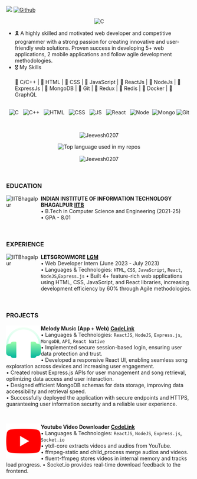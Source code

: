 ![](https://visitor-badge.laobi.icu/badge?page_id=Jeevesh0207.Jeevesh0207)
[![Github](https://img.shields.io/github/followers/Jeevesh0207?label=Follow&style=social)](https://github.com/Jeevesh0207)

<p align=center>
  <img alt="C" width=500px  src="https://github.com/Jeevesh0207/Jeevesh0207/assets/132649861/958c140b-e1d9-4253-91a6-191c3491f251?style=flat-square&logo=react&logoColor=white" />
  
</p>

- 🎗️ A highly skilled and motivated web developer and competitive programmer with a strong passion for creating innovative and user- friendly web solutions. Proven success in developing 5+ web applications, 2 mobile applications and follow agile development methodologies.
- 🎖️ My Skills <br><br>
  🏅 C/C++ | 🏅 HTML | 🏅 CSS | 🏅 JavaScript | 🏅 ReactJs | 🏅 NodeJs | 🏅 ExpressJs | 🏅 MongoDB | 🏅 Git | 🏅 Redux | 🏅 Redis | 🏅 Docker | 🏅 GraphQL
  <br><br>





<p align=center >
  <img alt="C" width=35px  src="https://github.com/Jeevesh0207/Jeevesh0207/assets/132649861/69adee5a-8c29-4c57-9928-f42921ca5cb8?style=flat-square&logo=react&logoColor=white" />&nbsp;&nbsp;
  <img alt="C++" width=35px  src="https://github.com/Jeevesh0207/Jeevesh0207/assets/132649861/2bf8ba6a-76c5-48fa-950e-1cc7ffa17ece?style=flat-square&logo=react&logoColor=white"  />&nbsp;&nbsp;
  <img alt="HTML" width=35px  src="https://github.com/Jeevesh0207/Jeevesh0207/assets/132649861/34742ded-c054-419e-ac8e-b8bdcd19d67e?style=flat-square&logo=react&logoColor=white"  />&nbsp;&nbsp;
  <img alt="CSS" width=35px  src="https://github.com/Jeevesh0207/Jeevesh0207/assets/132649861/23294a83-5d5c-4460-b14d-1225d01e8124?style=flat-square&logo=react&logoColor=white"  />&nbsp;&nbsp;
  <img alt="JS" width=35px  src="https://github.com/Jeevesh0207/Jeevesh0207/assets/132649861/d8dbcba1-399a-4578-aac9-02a1b9be8b9e?style=flat-square&logo=react&logoColor=white"  />&nbsp;&nbsp;
  <img alt="React" width=35px  src="https://github.com/Jeevesh0207/Jeevesh0207/assets/132649861/33191deb-823e-4307-b697-599fe97108ca?style=flat-square&logo=react&logoColor=white"  />&nbsp;&nbsp;
  <img alt="Node" width=35px  src="https://github.com/Jeevesh0207/Jeevesh0207/assets/132649861/bdf85988-3867-45bb-836f-02483128db8e?style=flat-square&logo=react&logoColor=white"  />&nbsp;
  <img alt="Mongo" width=35px  src="https://github.com/Jeevesh0207/Jeevesh0207/assets/132649861/cfe89dc1-bd96-4712-977e-b4b7a99b2437?style=flat-square&logo=react&logoColor=white"  />
  <img alt="Git" width=35px  src="https://github.com/Jeevesh0207/Jeevesh0207/assets/132649861/7f1d17b6-f88d-49bf-8698-e0b1d0f69c2b?style=flat-square&logo=react&logoColor=white"  />
</p>


<br/>
<p align="center"> <img src="https://github-readme-stats.vercel.app/api?username=Jeevesh0207&show_icons=true&theme=gotham&hide=stars,issues" alt="Jeevesh0207" />


<p align=center>
<!--   <img src="https://github-readme-stats.vercel.app/api/top-langs/?username=Jeevesh0207&theme=tokyonight"> -->
  <img width="" src="https://github-readme-stats.vercel.app/api/top-langs/?username=Jeevesh0207&layout=compact&hide_title=1&card_width=300&theme=gotham" alt="Top language used in my repos" />
</p>

<p align="center">
  <img align="center" src="https://github-readme-streak-stats.herokuapp.com/?user=Jeevesh0207&theme=gotham" alt="Jeevesh0207" />
</p>

<br>


### EDUCATION
[<img align="left" height="94px" width="94px" alt="IITBhagalpur" src="https://github.com/Jeevesh0207/Jeevesh0207/assets/132649861/42e12c05-e053-407a-a114-35a5e341ecd3?raw=true"/>](https://www.iiitbh.ac.in/)

**INDIAN INSTITUTE OF INFORMATION TECHNOLOGY BHAGALPUR** 
[**IITB**](https://www.iiitbh.ac.in/) \
• B.Tech in Computer Science and Engineering (2021-25) \
• GPA - 8.01 

<br>

### EXPERIENCE
[<img align="left" height="94px" width="94px" alt="IITBhagalpur" src="https://github.com/Jeevesh0207/Jeevesh0207/assets/132649861/b3d18af9-27d5-4a9a-b5c0-87bdf3b13b31?raw=true"/>](https://www.iiitbh.ac.in/)

**LETSGROWMORE** 
[**LGM**](https://letsgrowmore.in/) \
• Web Developer Intern (June 2023 - July 2023) \
• Languages & Technologies: `HTML`, `CSS`, `JavaScript`, `React`, `NodeJS`,`Express.js`
• Built 4+ feature-rich web applications using HTML, CSS, JavaScript, and React libraries, increasing development efficiency by 60% through Agile methodologies.

<br>


### PROJECTS  

[<img align="left" height="94px" width="94px" alt="IITBhagalpur" src="https://github.com/Jeevesh0207/Melody_Music_Web_App/blob/main/Web/frontend/src/img/favicon.png"/>](https://github.com/Jeevesh0207/Melody_Music_Web_App)

**Melody Music (App + Web)** 
[**CodeLink**](https://github.com/Jeevesh0207/Melody_Music_Web_App) \
• Languages & Technologies: `ReactJS`, `NodeJS`, `Express.js`, `MongoDB`, `API`, `React Native`\
• Implemented secure session-based login, ensuring user data protection and trust.\
• Developed a responsive React UI, enabling seamless song exploration across devices and increasing user engagement.\
• Created robust Express.js APIs for user management and song retrieval, optimizing data access and user interaction.\
• Designed efficient MongoDB schemas for data storage, improving data accessibility and retrieval speed.\
• Successfully deployed the application with secure endpoints and HTTPS, guaranteeing user information security and a reliable user experience.

<br>

[<img align="left" height="94px" width="94px" alt="IITBhagalpur" src="https://github.com/Jeevesh0207/ytdlfrontend/blob/main/Screenshot/youtube.png"/>](https://github.com/Jeevesh0207/ytdlfrontend)
**Youtube Video Downloader** 
[**CodeLink**](https://github.com/Jeevesh0207/ytdlfrontend)\
• Languages & Technologies: `ReactJS`, `NodeJS`, `Express.js`, `Socket.io` \
• ytdl-core extracts videos and audios from YouTube.\
• ffmpeg-static and child_process merge audios and videos.\
• fluent-ffmpeg stores videos in internal memory and tracks load progress. • Socket.io provides real-time download feedback to the frontend.



